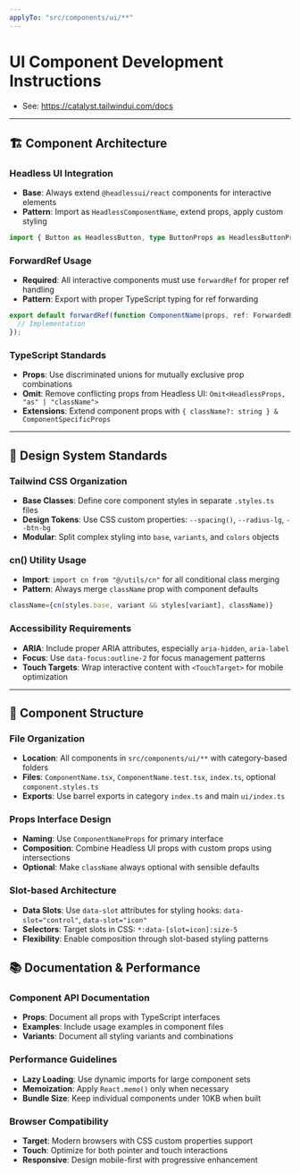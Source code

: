 ```yaml
---
applyTo: "src/components/ui/**"
---
```


# UI Component Development Instructions

- See: https://catalyst.tailwindui.com/docs

---

## 🏗️ **Component Architecture**

### Headless UI Integration
- **Base**: Always extend `@headlessui/react` components for interactive elements
- **Pattern**: Import as `HeadlessComponentName`, extend props, apply custom styling
```typescript
import { Button as HeadlessButton, type ButtonProps as HeadlessButtonProps } from "@headlessui/react";
```

### ForwardRef Usage
- **Required**: All interactive components must use `forwardRef` for proper ref handling
- **Pattern**: Export with proper TypeScript typing for ref forwarding
```typescript
export default forwardRef(function ComponentName(props, ref: ForwardedRef<HTMLElement>) {
  // Implementation
});
```

### TypeScript Standards
- **Props**: Use discriminated unions for mutually exclusive prop combinations
- **Omit**: Remove conflicting props from Headless UI: `Omit<HeadlessProps, "as" | "className">`
- **Extensions**: Extend component props with `{ className?: string } & ComponentSpecificProps`

---

## 🎨 **Design System Standards**

### Tailwind CSS Organization
- **Base Classes**: Define core component styles in separate `.styles.ts` files
- **Design Tokens**: Use CSS custom properties: `--spacing()`, `--radius-lg`, `--btn-bg`
- **Modular**: Split complex styling into `base`, `variants`, and `colors` objects

### cn() Utility Usage
- **Import**: `import cn from "@/utils/cn"` for all conditional class merging
- **Pattern**: Always merge `className` prop with component defaults
```typescript
className={cn(styles.base, variant && styles[variant], className)}
```

### Accessibility Requirements
- **ARIA**: Include proper ARIA attributes, especially `aria-hidden`, `aria-label`
- **Focus**: Use `data-focus:outline-2` for focus management patterns
- **Touch Targets**: Wrap interactive content with `<TouchTarget>` for mobile optimization

---

## 📝 **Component Structure**

### File Organization
- **Location**: All components in `src/components/ui/**` with category-based folders
- **Files**: `ComponentName.tsx`, `ComponentName.test.tsx`, `index.ts`, optional `component.styles.ts`
- **Exports**: Use barrel exports in category `index.ts` and main `ui/index.ts`

### Props Interface Design
- **Naming**: Use `ComponentNameProps` for primary interface
- **Composition**: Combine Headless UI props with custom props using intersections
- **Optional**: Make `className` always optional with sensible defaults

### Slot-based Architecture
- **Data Slots**: Use `data-slot` attributes for styling hooks: `data-slot="control"`, `data-slot="icon"`
- **Selectors**: Target slots in CSS: `*:data-[slot=icon]:size-5`
- **Flexibility**: Enable composition through slot-based styling patterns

## 📚 **Documentation & Performance**

### Component API Documentation
- **Props**: Document all props with TypeScript interfaces
- **Examples**: Include usage examples in component files
- **Variants**: Document all styling variants and combinations

### Performance Guidelines
- **Lazy Loading**: Use dynamic imports for large component sets
- **Memoization**: Apply `React.memo()` only when necessary
- **Bundle Size**: Keep individual components under 10KB when built

### Browser Compatibility
- **Target**: Modern browsers with CSS custom properties support
- **Touch**: Optimize for both pointer and touch interactions
- **Responsive**: Design mobile-first with progressive enhancement
